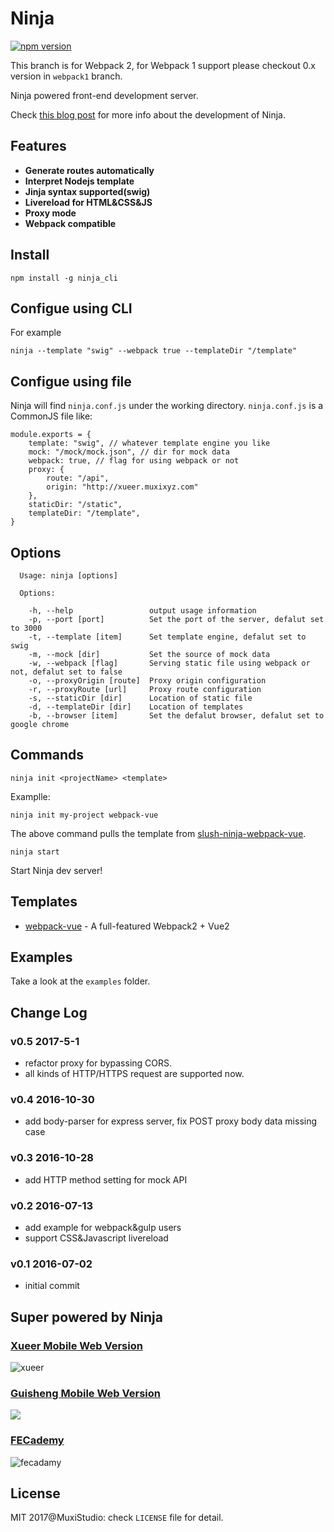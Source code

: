 # Ninja

[![npm version](https://badge.fury.io/js/ninja_cli.svg)](https://badge.fury.io/js/ninja_cli)

This branch is for Webpack 2, for Webpack 1 support please checkout 0.x version in `webpack1` branch.

Ninja powered front-end development server. 

Check [this blog post](http://zxc0328.github.io/2016/07/05/ninja/) for more info about the development of Ninja.

## Features
+ **Generate routes automatically**
+ **Interpret Nodejs template**
+ **Jinja syntax supported(swig)**
+ **Livereload for HTML&CSS&JS**
+ **Proxy mode**
+ **Webpack compatible**


## Install
```
npm install -g ninja_cli
```

## Configue using CLI 

For example

```
ninja --template "swig" --webpack true --templateDir "/template"
```

## Configue using file

Ninja will find `ninja.conf.js` under the working directory.
`ninja.conf.js` is a CommonJS file like:

```
module.exports = {
	template: "swig", // whatever template engine you like
	mock: "/mock/mock.json", // dir for mock data
	webpack: true, // flag for using webpack or not
	proxy: {
		route: "/api",
		origin: "http://xueer.muxixyz.com"
	},
	staticDir: "/static",
	templateDir: "/template",
}

```


## Options

```
  Usage: ninja [options]

  Options:

    -h, --help                 output usage information
    -p, --port [port]          Set the port of the server, defalut set to 3000
    -t, --template [item]      Set template engine, defalut set to swig
    -m, --mock [dir]           Set the source of mock data
    -w, --webpack [flag]       Serving static file using webpack or not, defalut set to false
    -o, --proxyOrigin [route]  Proxy origin configuration
    -r, --proxyRoute [url]     Proxy route configuration
    -s, --staticDir [dir]      Location of static file
    -d, --templateDir [dir]    Location of templates
    -b, --browser [item]       Set the defalut browser, defalut set to google chrome

```

## Commands

`ninja init <projectName> <template>`

Examplle: 

`ninja init my-project webpack-vue`

The above command pulls the template from [slush-ninja-webpack-vue](https://github.com/Muxi-Studio/slush-ninja-webpack-vue).

`ninja start`

Start Ninja dev server!

## Templates

- [webpack-vue](https://github.com/Muxi-Studio/slush-ninja-webpack-vue)  - A full-featured Webpack2 + Vue2

## Examples

Take a look at the `examples` folder.

## Change Log

### v0.5 2017-5-1

+ refactor proxy for bypassing CORS. 
+ all kinds of HTTP/HTTPS request are supported now.

### v0.4 2016-10-30

+ add body-parser for express server, fix POST proxy body data missing case 

### v0.3 2016-10-28

+ add HTTP method setting for mock API 

### v0.2 2016-07-13

+ add example for webpack&gulp users
+ support CSS&Javascript livereload

### v0.1 2016-07-02

+ initial commit

## Super powered by Ninja

### [Xueer Mobile Web Version](https://github.com/Muxi-Studio/Xueer_Moblie)

![xueer](https://occc3ev3l.qnssl.com/Screen%20Shot%202016-11-14%20at%2010.35.51%20PM.png)

### [Guisheng Mobile Web Version](https://github.com/Muxi-Studio/guisheng_fe)

![](https://occc3ev3l.qnssl.com/Screen%20Shot%202016-11-14%20at%2010.50.23%20PM.png)

### [FECademy](https://github.com/Muxi-Studio/Fecademy_fe)

![fecadamy](https://occc3ev3l.qnssl.com/Screen%20Shot%202016-11-14%20at%2010.35.03%20PM.png)

## License
MIT 2017@MuxiStudio: check `LICENSE` file for detail.

